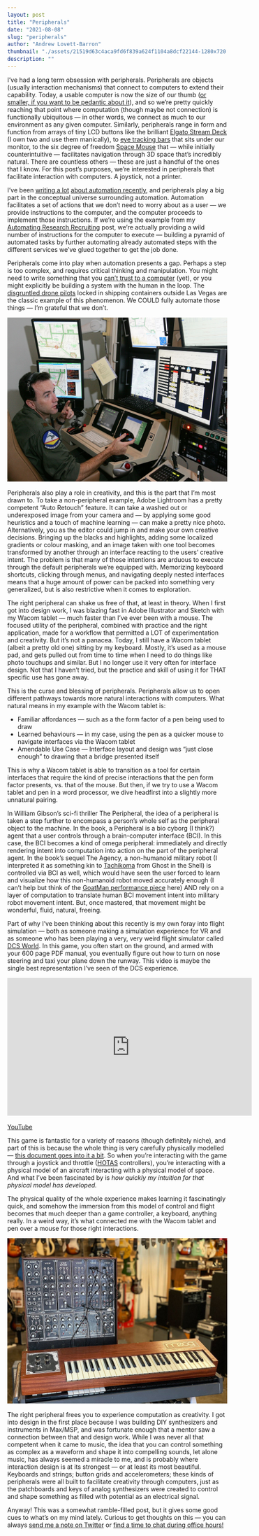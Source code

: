 ```yaml
---
layout: post
title: "Peripherals"
date: "2021-08-08"
slug: "peripherals"
author: "Andrew Lovett-Barron"
thumbnail: "./assets/21519d63c4aca9fd6f839a624f1104a8dcf22144-1280x720.jpg"
description: ""
---
```


I’ve had a long term obsession with peripherals. Peripherals are objects (usually interaction mechanisms) that connect to computers to extend their capability. Today, a usable computer is now the size of our thumb ([or smaller, if you want to be pedantic about it](https://sudonull.com/post/11594-The-smallest-Linux-computers)), and so we’re pretty quickly reaching that point where computation (though maybe not connection) is functionally ubiquitous — in other words, we connect as much to our environment as any given computer. Similarly, peripherals range in form and function from arrays of tiny LCD buttons like the brilliant [Elgato Stream Deck](https://www.elgato.com/en/stream-deck-xl) (I own two and use them manically), to [eye tracking bars](https://gaming.tobii.com/product/eye-tracker-5/) that sits under our monitor, to the six degree of freedom [Space Mouse](https://3dconnexion.com/uk/product/spacemouse-wireless/) that — while initially counterintuitive — facilitates navigation through 3D space that’s incredibly natural. There are countless others — these are just a handful of the ones that I know. For this post’s purposes, we’re interested in peripherals that facilitate interaction with computers. A joystick, not a printer.

  


I’ve been [writing a lot](https://andrewlb.com/automating-research-recruiting/) [about automation recently](https://andrewlb.com/thinking-through-automation/), and peripherals play a big part in the conceptual universe surrounding automation. Automation facilitates a set of actions that we don’t need to worry about as a user — we provide instructions to the computer, and the computer proceeds to implement those instructions. If we’re using the example from my [Automating Research Recruiting](https://andrewlb.com/automating-research-recruiting/) post, we’re actually providing a wild number of instructions for the computer to execute — building a pyramid of automated tasks by further automating already automated steps with the different services we’ve glued together to get the job done.

  


Peripherals come into play when automation presents a gap. Perhaps a step is too complex, and requires critical thinking and manipulation. You might need to write something that you [can’t trust to a computer](https://www.nature.com/articles/d41586-021-02134-0) (yet), or you might explicitly be building a system with the human in the loop. The [disgruntled drone pilots](https://slate.com/news-and-politics/2015/07/air-force-drone-pilot-recruiting-struggling.html) locked in shipping containers outside Las Vegas are the classic example of this phenomenon. We COULD fully automate those things — I’m grateful that we don’t.

  




![](./assets/49b55134cadaab2e359f22ed05c7cb01ac9cb468-3000x2237.jpg)

  


Peripherals also play a role in creativity, and this is the part that I’m most drawn to. To take a non-peripheral example, Adobe Lightroom has a pretty competent “Auto Retouch” feature. It can take a washed out or underexposed image from your camera and — by applying some good heuristics and a touch of machine learning — can make a pretty nice photo. Alternatively, you as the editor could jump in and make your own creative decisions. Bringing up the blacks and highlights, adding some localized gradients or colour masking, and an image taken with one tool becomes transformed by another through an interface reacting to the users’ creative intent. The problem is that many of those intentions are arduous to execute through the default peripherals we’re equipped with. Memorizing keyboard shortcuts, clicking through menus, and navigating deeply nested interfaces means that a huge amount of power can be packed into something very generalized, but is also restrictive when it comes to exploration.

  


The right peripheral can shake us free of that, at least in theory. When I first got into design work, I was blazing fast in Adobe Illustrator and Sketch with my Wacom tablet — much faster than I’ve ever been with a mouse. The focused utility of the peripheral, combined with practice and the right application, made for a workflow that permitted a LOT of experimentation and creativity. But it’s not a panacea. Today, I still have a Wacom tablet (albeit a pretty old one) sitting by my keyboard. Mostly, it’s used as a mouse pad, and gets pulled out from time to time when I need to do things like photo touchups and similar. But I no longer use it very often for interface design. Not that I haven’t tried, but the practice and skill of using it for THAT specific use has gone away.

  


This is the curse and blessing of peripherals. Peripherals allow us to open different pathways towards more natural interactions with computers. What natural means in my example with the Wacom tablet is:

* Familiar affordances — such as a the form factor of a pen being used to draw
* Learned behaviours — in my case, using the pen as a quicker mouse to navigate interfaces via the Wacom tablet
* Amendable Use Case — Interface layout and design was “just close enough” to drawing that a bridge presented itself

  


This is why a Wacom tablet is able to transition as a tool for certain interfaces that require the kind of precise interactions that the pen form factor presents, vs. that of the mouse. But then, if we try to use a Wacom tablet and pen in a word processor, we dive headfirst into a slightly more unnatural pairing.

  


In William Gibson’s sci-fi thriller The Peripheral, the idea of a peripheral is taken a step further to encompass a person’s whole self as the peripheral object to the machine. In the book, a Peripheral is a bio cyborg (I think?) agent that a user controls through a brain-computer interface (BCI). In this case, the BCI becomes a kind of omega peripheral: immediately and directly rendering intent into computation into action on the part of the peripheral agent. In the book’s sequel The Agency, a non-humanoid military robot (I interpreted it as something kin to [Tachikoma](https://en.wikipedia.org/wiki/Tachikoma) from Ghost in the Shell) is controlled via BCI as well, which would have seen the user forced to learn and visualize how this non-humanoid robot moved accurately enough (I can’t help but think of the [GoatMan performance piece](https://www.thomasthwaites.com/a-holiday-from-being-human-goatman/) here) AND rely on a layer of computation to translate human BCI movement intent into military robot movement intent. But, once mastered, that movement might be wonderful, fluid, natural, freeing.

  


Part of why I’ve been thinking about this recently is my own foray into flight simulation — both as someone making a simulation experience for VR and as someone who has been playing a very, very weird flight simulator called [DCS World](https://www.digitalcombatsimulator.com/en/). In this game, you often start on the ground, and armed with your 600 page PDF manual, you eventually figure out how to turn on nose steering and taxi your plane down the runway. This video is maybe the single best representation I’ve seen of the DCS experience.



  
<iframe width="560" height="315" src="https://www.youtube.com/embed/xb1u_hnlliY" title="YouTube video player" frameborder="0" allow="accelerometer; autoplay; clipboard-write; encrypted-media; gyroscope; picture-in-picture" allowfullscreen></iframe>

[YouTube](https://www.youtube.com/watch?v=xb1u_hnlliY)

  


This game is fantastic for a variety of reasons (though definitely niche), and part of this is because the whole thing is very carefully physically modelled — [this document goes into it a bit](https://www.digitalcombatsimulator.com/upload/iblock/dcc/DCS%20FM%20principles%20plus%20MiG-29%20P-47%20F-16.pdf). So when you’re interacting with the game through a joystick and throttle ([HOTAS](https://en.wikipedia.org/wiki/HOTAS) controllers), you’re interacting with a physical model of an aircraft interacting with a physical model of space. And what I’ve been fascinated by is _how quickly my intuition for that physical model has developed._

  


The physical quality of the whole experience makes learning it fascinatingly quick, and somehow the immersion from this model of control and flight becomes that much deeper than a game controller, a keyboard, anything really. In a weird way, it’s what connected me with the Wacom tablet and pen over a mouse for those right interactions.

  


  


![](./assets/94a95f029af22becc1e27ad63fd739f720cdb03b-1333x1000.jpg)

  


  


The right peripheral frees you to experience computation as creativity. I got into design in the first place because I was building DIY synthesizers and instruments in Max/MSP, and was fortunate enough that a mentor saw a connection between that and design work. While I was never all that competent when it came to music, the idea that you can control something as complex as a waveform and shape it into compelling sounds, let alone music, has always seemed a miracle to me, and is probably where interaction design is at its strongest — or at least its most beautiful. Keyboards and strings; button grids and accelerometers; these kinds of peripherals were all built to facilitate creativity through computers, just as the patchboards and keys of analog synthesizers were created to control and shape something as filled with potential as an electrical signal.

  


Anyway! This was a somewhat ramble-filled post, but it gives some good cues to what’s on my mind lately. Curious to get thoughts on this — you can always [send me a note on Twitter](https://twitter.com/readywater) or [find a time to chat during office hours!](https://calendly.com/alb/officehours)
